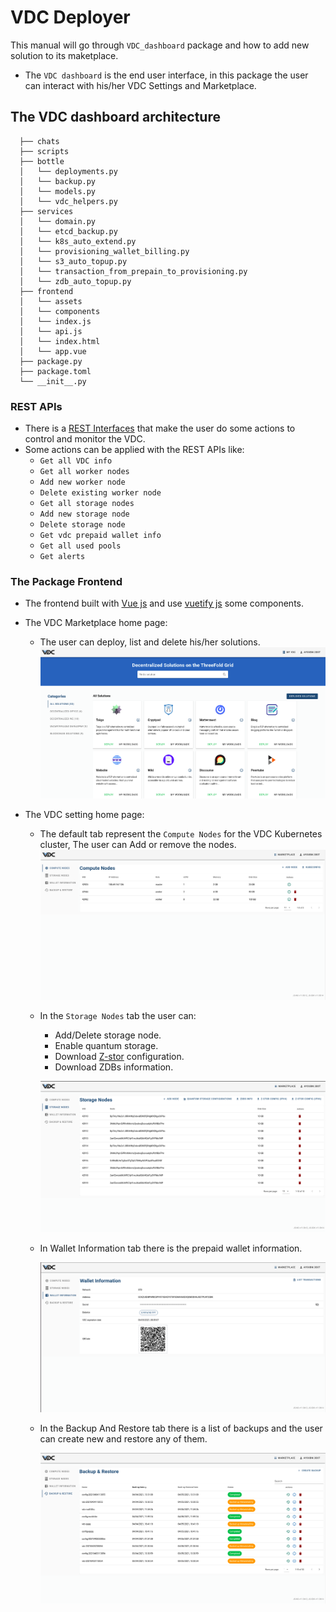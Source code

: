 # VDC Deployer

This manual will go through `VDC_dashboard` package and how to add new solution to its maketplace.

- The `VDC dashboard` is the end user interface, in this package the user can interact with his/her VDC Settings and Marketplace.

## The VDC dashboard architecture
```
  ├── chats
  ├── scripts
  ├── bottle
  │   └── deployments.py
  │   └── backup.py
  │   └── models.py
  │   └── vdc_helpers.py
  ├── services
  │   └── domain.py
  │   └── etcd_backup.py
  │   └── k8s_auto_extend.py
  │   └── provisioning_wallet_billing.py
  │   └── s3_auto_topup.py
  │   └── transaction_from_prepain_to_provisioning.py
  │   └── zdb_auto_topup.py
  ├── frontend
  │   └── assets
  │   └── components
  │   └── index.js
  │   └── api.js
  │   └── index.html
  │   └── app.vue
  ├── package.py
  ├── package.toml
  └── __init__.py
  ```
### REST APIs
- There is a [REST Interfaces](./vdc_dashboard_rest_interface.md) that make the user do some actions to control and monitor the VDC.
- Some actions can be applied with the REST APIs like:
  - `Get all VDC info`
  - `Get all worker nodes`
  - `Add new worker node`
  - `Delete existing worker node`
  - `Get all storage nodes`
  - `Add new storage node`
  - `Delete storage node`
  - `Get vdc prepaid wallet info`
  - `Get all used pools`
  - `Get alerts`
### The Package Frontend
- The frontend built with [Vue js](https://vuejs.org/) and use [vuetify js](https://vuetifyjs.com/) some components.

- The VDC Marketplace home page:
  - The user can deploy, list and delete his/her solutions.
![vdc_marketplace](./images/vdc_marketplace.png)

- The VDC setting home page:
  - The default tab represent the `Compute Nodes` for the VDC Kubernetes cluster, The user can Add or remove the nodes.
  ![vdc_setting](./images/vdc_setting.png)
  - In the `Storage Nodes` tab the user can:
    - Add/Delete storage node.
    - Enable quantum storage.
    - Download [Z-stor](https://github.com/threefoldtech/0-stor_v2) configuration.
    - Download ZDBs information.

    ![vdc_storage_nodes](./images/vdc_storage_nodes.png)

  - In Wallet Information tab there is the prepaid wallet information.

    ![vdc_storage_nodes](./images/vdc_wallet.png)

  - In the Backup And Restore tab there is a list of backups and the user can create new and restore any of them.

    ![vdc_storage_nodes](./images/vdc_backup.png)
